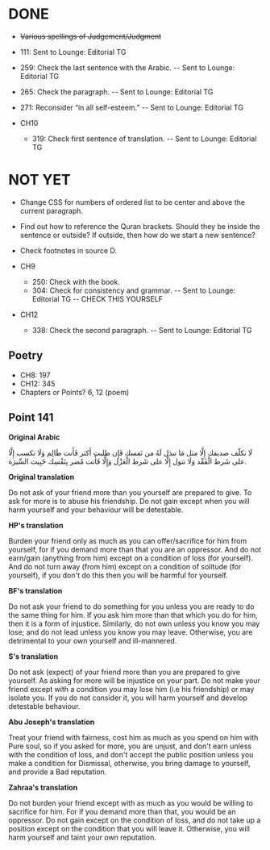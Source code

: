 

# DONE

- ~~Various spellings of Judgement/Judgment~~
- 111: Sent to Lounge: Editorial TG
- 259: Check the last sentence with the Arabic. -- Sent to Lounge: Editorial TG
- 265: Check the paragraph. -- Sent to Lounge: Editorial TG
- 271: Reconsider “in all self-esteem.” -- Sent to Lounge: Editorial TG

- CH10
  - 319: Check first sentence of translation. -- Sent to Lounge: Editorial TG

# NOT YET

- Change CSS for numbers of ordered list to be center and above the current paragraph.
- Find out how to reference the Quran brackets. Should they be inside the
  sentence or outside? If outside, then how do we start a new sentence?
- Check footnotes in source D.

- CH9
  - 250: Check with the book.
  - 304: Check for consistency and grammar. -- Sent to Lounge: Editorial TG -- CHECK THIS YOURSELF

- CH12
  - 338: Check the second paragraph. -- Sent to Lounge: Editorial TG

## Poetry

- CH8: 197
- CH12: 345
- Chapters or Points? 6, 12 (poem)

## Point 141

**Original Arabic**

لَا تكلّف صديقك إِلَّا مثل مَا تبذل لَهُ من نَفسك فَإِن طلبت أَكثر فَأَنت ظَالِم
وَلَا تكسب إِلَّا على شَرط الْفَقْد وَلَا تتول إِلَّا على شَرط الْعَزْل وَإِلَّا
فَأَنت مُضر بِنَفْسِك خَبِيث السِّيرَة.

**Original translation**

Do not ask of your friend more than you yourself are prepared to give.
To ask for more is to abuse his friendship.
Do not gain except when you will harm yourself and your behaviour will be detestable.

**HP's translation**

Burden your friend only as much as you can offer/sacrifice for him from yourself,
for if you demand more than that you are an oppressor.
And do not earn/gain (anything from him) except on a condition of loss (for yourself).
And do not turn away (from him) except on a condition of solitude (for yourself), if you don't do this then you will be harmful for yourself.

**BF's translation**

Do not ask your friend to do something for you unless you are ready to do the same thing for him.
If you ask him more than that which you do for him, then it is a form of injustice.
Similarly, do not own unless you know you may lose;
and do not lead unless you know you may leave.
Otherwise, you are detrimental to your own yourself and ill-mannered.

**S's translation**

Do not ask (expect) of your friend more than you are prepared to give yourself.
As asking for more will be injustice on your part.
Do not make your friend except with a condition you may lose him (i.e his friendship) or may isolate you.
If you do not consider it, you will harm yourself and develop detestable behaviour.

**Abu Joseph's translation**

Treat your friend with fairness, cost him as much as you spend on him with
Pure soul, so if you asked for more, you are unjust, and don't earn unless
with the condition of loss, and don't accept the public position unless you
make a condition for Dismissal, otherwise, you bring damage to yourself, and
provide a Bad reputation.

**Zahraa's translation**

Do not burden your friend except with as much as you would be willing to sacrifice for him.
For if you demand more than that, you would be an oppressor.
Do not gain except on the condition of loss, and do not take up a position except on the condition that you will leave it.
Otherwise, you will harm yourself and taint your own reputation.

